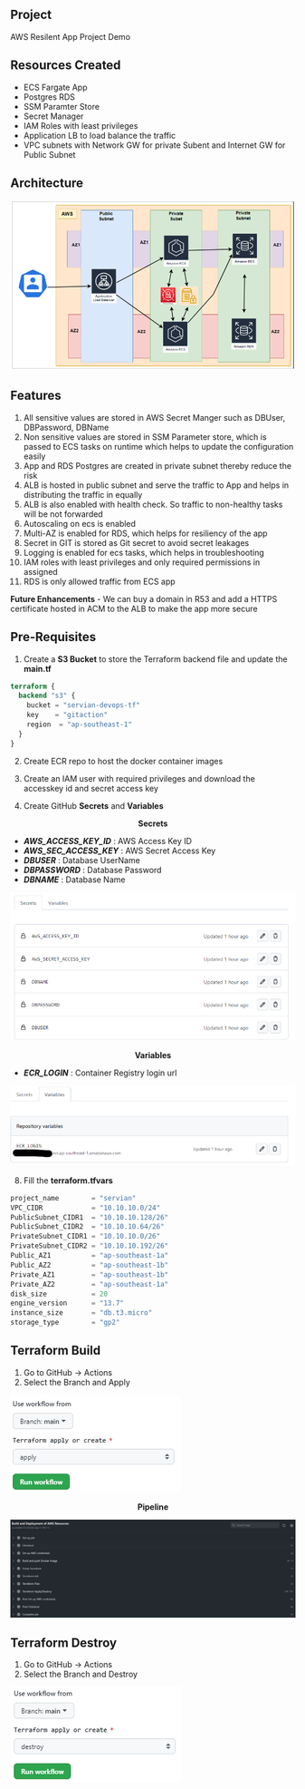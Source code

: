 ## Project
AWS Resilent App Project Demo

## Resources Created
- ECS Fargate App
- Postgres RDS
- SSM Paramter Store
- Secret Manager
- IAM Roles with least privileges 
- Application LB to load balance the traffic
- VPC subnets with Network GW for private Subent and Internet GW for Public Subnet

## Architecture 
<kbd>
  <img src="Diagram/Architecture.png">
</kbd>

## Features

1. All sensitive values are stored in AWS Secret Manger such as DBUser, DBPassword, DBName
2. Non sensitive values are stored in SSM Parameter store, which is passed to ECS tasks on runtime which helps to update the configuration easily 
3. App and RDS Postgres are created in private subnet thereby reduce the risk
4. ALB is hosted in public subnet and serve the traffic to App and helps in distributing the traffic in equally
5. ALB is also enabled with health check. So traffic to non-healthy tasks will be not forwarded
6. Autoscaling on ecs is enabled
7. Multi-AZ is enabled for RDS, which helps for resiliency of the app
8. Secret in GIT is stored as Git secret to avoid secret leakages
9. Logging is enabled for ecs tasks, which helps in troubleshooting
10. IAM roles with least privileges and only required permissions in assigned 
11. RDS is only allowed traffic from ECS app 

__Future Enhancements__  - We can buy a domain in R53 and add a HTTPS certificate hosted in ACM  to the ALB to make the app more secure

## Pre-Requisites

1. Create a  __S3 Bucket__ to store the Terraform backend file and update the __main.tf__
```terraform
terraform {
  backend "s3" {
    bucket = "servian-devops-tf"
    key    = "gitaction"
    region  = "ap-southeast-1"
  }
}
```

2. Create ECR repo to host the docker container images

3. Create an IAM user with required privileges and download the accesskey id and secret access key

4. Create GitHub __Secrets__ and __Variables__

<p align="center">
  <b>Secrets</b>
</p>

- **_AWS_ACCESS_KEY_ID_** : AWS Access Key ID
- **_AWS_SEC_ACCESS_KEY_** : AWS Secret Access Key
- **_DBUSER_** : Database UserName
- **_DBPASSWORD_** : Database Password
- **_DBNAME_** : Database Name

<kbd>
  <img src="Diagram/Secrets.png">
</kbd>

<p align="center">
  <b>Variables</b>
</p>

- **_ECR_LOGIN_** : Container Registry login url

<kbd>
  <img src="Diagram/Variables.png">
</kbd>

8. Fill the __terraform.tfvars__
```terraform
project_name        = "servian"
VPC_CIDR            = "10.10.10.0/24"
PublicSubnet_CIDR1  = "10.10.10.128/26"
PublicSubnet_CIDR2  = "10.10.10.64/26"
PrivateSubnet_CIDR1 = "10.10.10.0/26"
PrivateSubnet_CIDR2 = "10.10.10.192/26"
Public_AZ1          = "ap-southeast-1a"
Public_AZ2          = "ap-southeast-1b"
Private_AZ1         = "ap-southeast-1b"
Private_AZ2         = "ap-southeast-1a"
disk_size           = 20
engine_version      = "13.7"
instance_size       = "db.t3.micro"
storage_type        = "gp2"
```

## Terraform Build
1. Go to GitHub -> Actions
2. Select the Branch and Apply

<kbd>
  <img src="Diagram/Apply.png">
</kbd>

<p align="center">
  <b>Pipeline</b>
</p>

<kbd>
  <img src="Diagram/Pipeline.png">
</kbd>

## Terraform Destroy
1. Go to GitHub -> Actions
2. Select the Branch and Destroy
<kbd>
  <img src="Diagram/Destroy.png">
</kbd>

